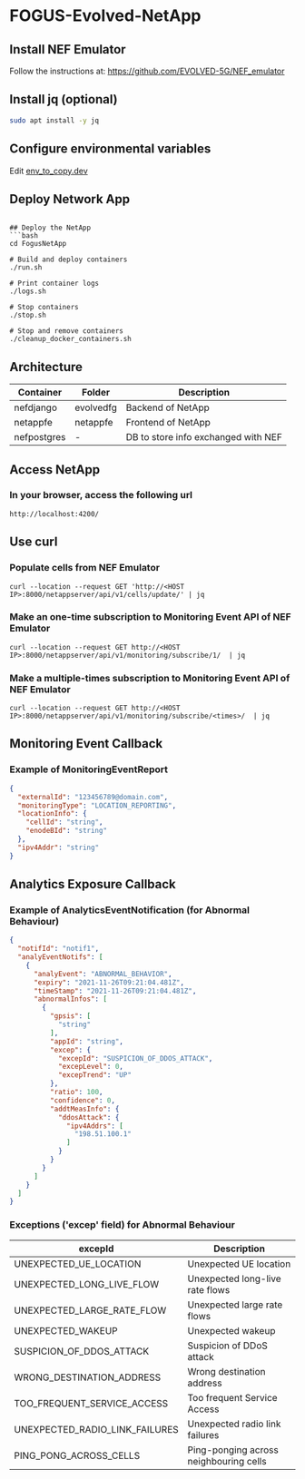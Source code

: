 # FOGUS-Evolved-NetApp

## Install NEF Emulator

Follow the instructions at:
https://github.com/EVOLVED-5G/NEF_emulator

## Install jq (optional)

```bash
sudo apt install -y jq
```

## Configure environmental variables 
Edit [env_to_copy.dev](./env_to_copy.dev)


## Deploy Network App 
```

## Deploy the NetApp
```bash
cd FogusNetApp

# Build and deploy containers
./run.sh

# Print container logs
./logs.sh

# Stop containers
./stop.sh

# Stop and remove containers
./cleanup_docker_containers.sh
```

## Architecture

| Container             | Folder                | Description                                      |
|-----------------------|-----------------------|--------------------------------------------------|
| nefdjango             | evolvedfg             | Backend of NetApp                                |
| netappfe              | netappfe              | Frontend of NetApp                               |
| nefpostgres           | -                     | DB to store info exchanged with NEF              |


## Access NetApp
### In your browser, access the following url
```
http://localhost:4200/
```


## Use curl
### Populate cells from NEF Emulator
```
curl --location --request GET 'http://<HOST IP>:8000/netappserver/api/v1/cells/update/' | jq
```
### Make an one-time subscription to Monitoring Event API of NEF Emulator
```
curl --location --request GET http://<HOST IP>:8000/netappserver/api/v1/monitoring/subscribe/1/  | jq
```
### Make a multiple-times subscription to Monitoring Event API of NEF Emulator
```
curl --location --request GET http://<HOST IP>:8000/netappserver/api/v1/monitoring/subscribe/<times>/  | jq
```

## Monitoring Event Callback
### Example of MonitoringEventReport
```json
{
  "externalId": "123456789@domain.com",
  "monitoringType": "LOCATION_REPORTING",
  "locationInfo": {
    "cellId": "string",
    "enodeBId": "string"
  },
  "ipv4Addr": "string"
}
```

## Analytics Exposure Callback
### Example of AnalyticsEventNotification (for Abnormal Behaviour)
```json
{
  "notifId": "notif1",
  "analyEventNotifs": [
    {
      "analyEvent": "ABNORMAL_BEHAVIOR",
      "expiry": "2021-11-26T09:21:04.481Z",
      "timeStamp": "2021-11-26T09:21:04.481Z",
      "abnormalInfos": [
        {
          "gpsis": [
            "string"
          ],
          "appId": "string",
          "excep": {
            "excepId": "SUSPICION_OF_DDOS_ATTACK",
            "excepLevel": 0,
            "excepTrend": "UP"
          },
          "ratio": 100,
          "confidence": 0,
          "addtMeasInfo": {
            "ddosAttack": {
              "ipv4Addrs": [
                "198.51.100.1"
              ]
            }
          }
        }
      ]
    }
  ]
}
```

### Exceptions ('excep' field) for Abnormal Behaviour
| excepId  | Description |
| ------------- | ------------- |
| UNEXPECTED_UE_LOCATION  | Unexpected UE location  |
| UNEXPECTED_LONG_LIVE_FLOW  | Unexpected long-live rate flows  |
| UNEXPECTED_LARGE_RATE_FLOW | Unexpected large rate flows  |
| UNEXPECTED_WAKEUP  | Unexpected wakeup  |
| SUSPICION_OF_DDOS_ATTACK  | Suspicion of DDoS attack  |
| WRONG_DESTINATION_ADDRESS  | Wrong destination address  |
| TOO_FREQUENT_SERVICE_ACCESS  | Too frequent Service Access  |
| UNEXPECTED_RADIO_LINK_FAILURES  | Unexpected radio link failures  |
| PING_PONG_ACROSS_CELLS  | Ping-ponging across neighbouring cells  |